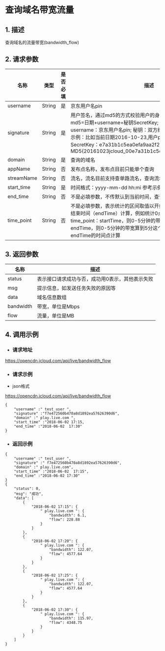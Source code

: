 # **查询域名带宽流量**

## **1. 描述**

查询域名的流量带宽(bandwidth_flow)

## **2. 请求参数**

| **名称**   | **类型** | **是否必填** | **描述**                                                     |
| ---------- | -------- | ------------ | ------------------------------------------------------------ |
| username   | String   | 是           | 京东用户名pin                                                |
| signature  | String   | 是           | 用户签名，通过md5的方式校验用户的身份信息，保障信息安全。</br>md5=日期+username+秘钥SecretKey; 日期：格式为 yyyymmdd; username：京东用户名pin; 秘钥：双方约定; </br>示例：比如当前日期2016-10-23,用户pin:jcloud_00,用户秘钥SecretKey：e7a31b1c5ea0efa9aa2f29c6559f7d61,那签名为MD5(20161023jcloud_00e7a31b1c5ea0efa9aa2f29c6559f7d61) |
| domain     | String   | 是           | 查询的域名                                                   |
| appName     | String   |否         | 发布点名称，发布点目前只能单个查询  |
| streamName   | String   | 否           | 流名，流名目前支持查单路流名，查询流名时必须携带appName        |
| start_time | String   | 是           | 时间格式：yyyy-mm-dd   hh:mi 参考示例：2016-12-14 07:00；    |
| end_time   | String   | 否           | 不是必填参数，不传默认到当前时间，查询的时间跨度不能超过30天  |
| time_point  | String   | 否           | 不是必填参数，表示统计的区间取值以开始时间（startTime）计算还是结束时间（endTime）计算，例如统计0点到0点五分的带宽，如time_point：startTime，则0-5分钟的带宽算到0点，如果time_point：endTime，则0-5分钟的带宽算到5分这个点;不传time_point默认取值为endTime的时间点计算  |
 

## **3. 返回参数**

| **名称**  | **描述**                                        |
| --------- | ----------------------------------------------- |
| status    | 表示接口请求成功与否，成功用0表示，其他表示失败 |
| msg       | 提示信息，如发送任务失败的原因等                |
| data      | 域名信息数组                                    |
| bandwidth | 带宽，单位是Mbps                                            |
| flow      | 流量，单位是MB                                           |

 

## **4. 调用示例**

- ### **请求地址**

https://opencdn.jcloud.com/api/live/bandwidth_flow

- ### **请求示例**

* json格式

https://opencdn.jcloud.com/api/live/bandwidth_flow
```
{
    "username" :" test_user ",
    "signature" :"f7e472560b470a8d1892ea57626390d6",
    "domain" :" play.live.com ",
    "start_time" :"2018-06-02 17:15,
    "end_time" :"2018-06-02  17:30"
}
```
- ### **返回示例**
```
{
    "username" :" test_user ",
    "signature" :" f7e472560b470a8d1892ea57626390d6",
    "domain" :" play.live.com",
    "start_time" :"2018-06-02  17:15",
    "end_time" :"2018-06-02 17:30"
}
{
    "status": 0,
    "msg": "成功",
    "data": [
        {
            "2018-06-02 17:15": {
                " play.live.com ": {
                    "bandwidth": 6.1,
                    "flow": 228.88
                }
            }
        },
        {
            "2018-06-02 17:20": {
                " play.live.com ": {
                    "bandwidth": 122.07,
                    "flow": 4577.64
                }
            }
        },
        {
            "2018-06-02 17:25": {
                " play.live.com ": {
                    "bandwidth": 122.07,
                    "flow": 4577.64
                }
            }
        },
        {
            "2018-06-02 17:30": {
                " play.live.com ": {
                    "bandwidth": 115.97,
                    "flow": 4348.75
                }
            }
        }
    ]
}
```
